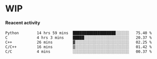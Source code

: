 # WIP

#### Reacent activity
<!--START_SECTION:waka-->

```txt
Python        14 hrs 59 mins  ███████████████████░░░░░░   75.40 %
C             4 hrs 3 mins    █████░░░░░░░░░░░░░░░░░░░░   20.37 %
C++           26 mins         ▓░░░░░░░░░░░░░░░░░░░░░░░░   02.25 %
C/C++         16 mins         ▒░░░░░░░░░░░░░░░░░░░░░░░░   01.42 %
C/C           4 mins          ░░░░░░░░░░░░░░░░░░░░░░░░░   00.37 %
```

<!--END_SECTION:waka--> 
